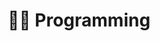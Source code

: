 ---
title: ":technologist: Programming"
image: /img/welcome.webp
desc: 
        - >-
          

        - >-
          

enabelEmoji: true
nopage: true
links: 
    - link: 
      text: 
weight: 3
---